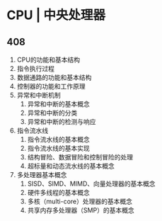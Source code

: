 
# CPU | 中央处理器

## 408

1. CPU的功能和基本结构
2. 指令执行过程
3. 数据通路的功能和基本结构
4. 控制器的功能和工作原理
5. 异常和中断机制
	1. 异常和中断的基本概念
	2. 异常和中断的分类
	3. 异常和中断的检测与响应
6. 指令流水线
	1. 指令流水线的基本概念
	2. 指令流水线的基本实现
	3. 结构冒险、数据冒险和控制冒险的处理
	4. 超标量和动态流水线的基本概念
7. 多处理器基本概念
	1. SISD、SIMD、MIMD、向量处理器的基本概念
	2. 硬件多线程的基本概念
	3. 多核（multi-core）处理器的基本概念
	4. 共享内存多处理器（SMP）的基本概念
